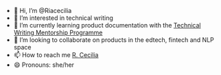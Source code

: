 - 👋 Hi, I’m @Riacecilia
- 👀 I’m interested in technical writing
- 🌱 I’m currently learning product documentation with the [Technical Writing Mentorship Programme](https://technicalwritingmp.com/)
- 💞️ I’m looking to collaborate on products in the edtech, fintech and NLP space
- 📫 How to reach me [R. Cecilia](www.linkedin.com/in/r-cecilia-a56575305)
- 😄 Pronouns: she/her

<!---
Riacecilia/Riacecilia is a ✨ special ✨ repository because its `README.md` (this file) appears on your GitHub profile.
You can click the Preview link to take a look at your changes.
--->
